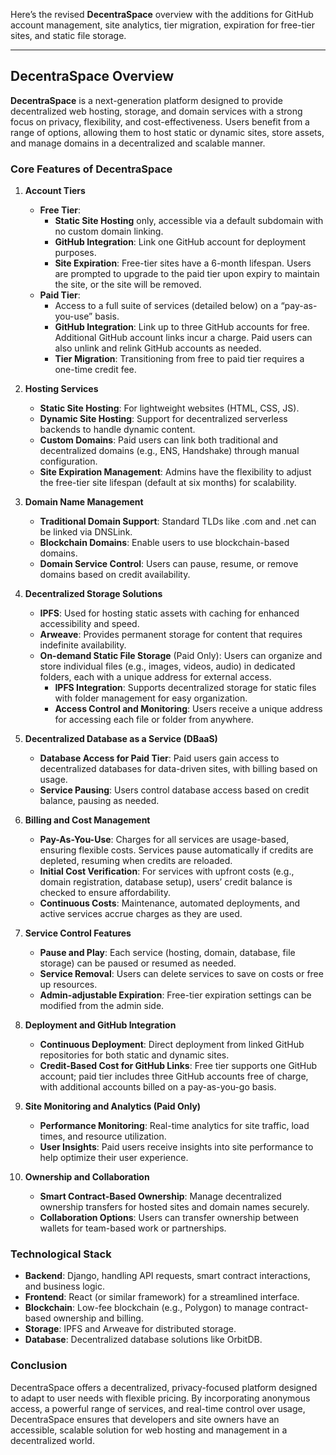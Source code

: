 Here’s the revised **DecentraSpace** overview with the additions for GitHub account management, site analytics, tier migration, expiration for free-tier sites, and static file storage.

---

## **DecentraSpace Overview**

**DecentraSpace** is a next-generation platform designed to provide decentralized web hosting, storage, and domain services with a strong focus on privacy, flexibility, and cost-effectiveness. Users benefit from a range of options, allowing them to host static or dynamic sites, store assets, and manage domains in a decentralized and scalable manner.

### **Core Features of DecentraSpace**

1. **Account Tiers**
   - **Free Tier**: 
     - **Static Site Hosting** only, accessible via a default subdomain with no custom domain linking.
     - **GitHub Integration**: Link one GitHub account for deployment purposes.
     - **Site Expiration**: Free-tier sites have a 6-month lifespan. Users are prompted to upgrade to the paid tier upon expiry to maintain the site, or the site will be removed.
   - **Paid Tier**: 
     - Access to a full suite of services (detailed below) on a “pay-as-you-use” basis.
     - **GitHub Integration**: Link up to three GitHub accounts for free. Additional GitHub account links incur a charge. Paid users can also unlink and relink GitHub accounts as needed.
     - **Tier Migration**: Transitioning from free to paid tier requires a one-time credit fee.

2. **Hosting Services**
   - **Static Site Hosting**: For lightweight websites (HTML, CSS, JS).
   - **Dynamic Site Hosting**: Support for decentralized serverless backends to handle dynamic content.
   - **Custom Domains**: Paid users can link both traditional and decentralized domains (e.g., ENS, Handshake) through manual configuration.
   - **Site Expiration Management**: Admins have the flexibility to adjust the free-tier site lifespan (default at six months) for scalability.

3. **Domain Name Management**
   - **Traditional Domain Support**: Standard TLDs like .com and .net can be linked via DNSLink.
   - **Blockchain Domains**: Enable users to use blockchain-based domains.
   - **Domain Service Control**: Users can pause, resume, or remove domains based on credit availability.

4. **Decentralized Storage Solutions**
   - **IPFS**: Used for hosting static assets with caching for enhanced accessibility and speed.
   - **Arweave**: Provides permanent storage for content that requires indefinite availability.
   - **On-demand Static File Storage** (Paid Only): Users can organize and store individual files (e.g., images, videos, audio) in dedicated folders, each with a unique address for external access.
     - **IPFS Integration**: Supports decentralized storage for static files with folder management for easy organization.
     - **Access Control and Monitoring**: Users receive a unique address for accessing each file or folder from anywhere.

5. **Decentralized Database as a Service (DBaaS)**
   - **Database Access for Paid Tier**: Paid users gain access to decentralized databases for data-driven sites, with billing based on usage.
   - **Service Pausing**: Users control database access based on credit balance, pausing as needed.

6. **Billing and Cost Management**
   - **Pay-As-You-Use**: Charges for all services are usage-based, ensuring flexible costs. Services pause automatically if credits are depleted, resuming when credits are reloaded.
   - **Initial Cost Verification**: For services with upfront costs (e.g., domain registration, database setup), users’ credit balance is checked to ensure affordability.
   - **Continuous Costs**: Maintenance, automated deployments, and active services accrue charges as they are used.

7. **Service Control Features**
   - **Pause and Play**: Each service (hosting, domain, database, file storage) can be paused or resumed as needed.
   - **Service Removal**: Users can delete services to save on costs or free up resources.
   - **Admin-adjustable Expiration**: Free-tier expiration settings can be modified from the admin side.

8. **Deployment and GitHub Integration**
   - **Continuous Deployment**: Direct deployment from linked GitHub repositories for both static and dynamic sites.
   - **Credit-Based Cost for GitHub Links**: Free tier supports one GitHub account; paid tier includes three GitHub accounts free of charge, with additional accounts billed on a pay-as-you-go basis.

9. **Site Monitoring and Analytics (Paid Only)**
   - **Performance Monitoring**: Real-time analytics for site traffic, load times, and resource utilization.
   - **User Insights**: Paid users receive insights into site performance to help optimize their user experience.

10. **Ownership and Collaboration**
    - **Smart Contract-Based Ownership**: Manage decentralized ownership transfers for hosted sites and domain names securely.
    - **Collaboration Options**: Users can transfer ownership between wallets for team-based work or partnerships.

### **Technological Stack**

- **Backend**: Django, handling API requests, smart contract interactions, and business logic.
- **Frontend**: React (or similar framework) for a streamlined interface.
- **Blockchain**: Low-fee blockchain (e.g., Polygon) to manage contract-based ownership and billing.
- **Storage**: IPFS and Arweave for distributed storage.
- **Database**: Decentralized database solutions like OrbitDB.

### **Conclusion**

DecentraSpace offers a decentralized, privacy-focused platform designed to adapt to user needs with flexible pricing. By incorporating anonymous access, a powerful range of services, and real-time control over usage, DecentraSpace ensures that developers and site owners have an accessible, scalable solution for web hosting and management in a decentralized world.

